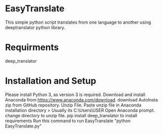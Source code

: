 # EasyTranslate
This simple python script translates from one language to another using deeptranslator python library.
# Requirments
deep_translator
# Installation and Setup
Please install Python 3, as version 3 is required. 
Download and install Anaconda from https://www.anaconda.com/download. 
download AutoInsta zip from GitHub repository. 
Unzip File. Paste unzip file in Anaconda installation directory > Usually its C:\Users\USER Open Anaconda prompt. 
change directory to unzip file. 
pip install deep_translator to install requirements
Run this command to run EasyTranslate "python EasyTranslate.py" 


